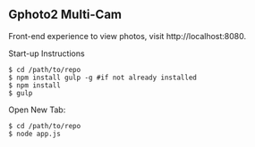 Gphoto2 Multi-Cam
-----------------

Front-end experience to view photos, visit http://localhost:8080.

Start-up Instructions

```
$ cd /path/to/repo
$ npm install gulp -g #if not already installed
$ npm install
$ gulp

```

Open New Tab:

```
$ cd /path/to/repo
$ node app.js
```
